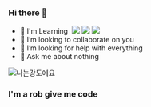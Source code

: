 ### Hi there 👋

- 🌱 I'm Learning  <img src="https://img.shields.io/badge/C-A8B9CC?style=flat&logo=C&logoColor=white"/> <img src="https://img.shields.io/badge/JavaScript-F7DF1E?style=flat&logo=JavaScript&logoColor=white"/> <img src="https://img.shields.io/badge/Python-3776AB?style=flat&logo=Python&logoColor=white"/>
- 👯 I’m looking to collaborate on you
- 🤔 I’m looking for help with everything
- 💬 Ask me about nothing


![나는강도에요](https://user-images.githubusercontent.com/90025061/191662304-73b88d02-1b22-4091-b975-dccc24915a75.png)

### I'm a rob give me code
